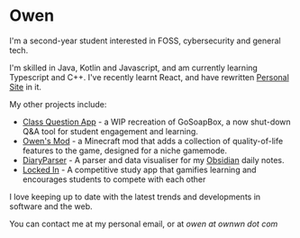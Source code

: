 # Owen

I'm a second-year student interested in FOSS, cybersecurity and general tech.

I'm skilled in Java, Kotlin and Javascript, and am currently learning Typescript and C++. I've recently learnt React, and have rewritten [Personal Site](https://github.com/Ownwn/PersonalSite) in it.

My other projects include:
- [Class Question App](https://github.com/Ownwn/class-question-app) - a WIP recreation of GoSoapBox, a now shut-down Q&A tool for student engagement and learning.
- [Owen's Mod](https://github.com/Ownwn/OwnwnAddons) - a Minecraft mod that adds a collection of quality-of-life features to the game, designed for a niche gamemode.
- [DiaryParser](https://github.com/Ownwn/DiaryParser) - A parser and data visualiser for my [Obsidian](https://obsidian.md) daily notes.
- [Locked In](https://github.com/LOCKED-IN-HACKATHON/Backend) - A competitive study app that gamifies learning and encourages students to compete with each other

I love keeping up to date with the latest trends and developments in software and the web.

You can contact me at my personal email, or at _owen at ownwn dot com_
